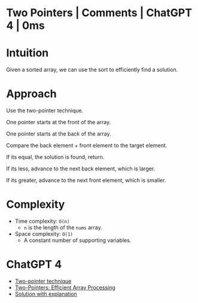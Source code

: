 # Two Pointers | Comments | ChatGPT 4 | 0ms

# Intuition

Given a sorted array, we can use the sort to efficiently find a solution.

# Approach

Use the two-pointer technique.

One pointer starts at the front of the array.

One pointer starts at the back of the array.

Compare the back element + front element to the target element.

If its equal, the solution is found, return.

If its less, advance to the next back element, which is larger.

If its greater, advance to the next front element, which is smaller.

# Complexity

- Time complexity: `O(n)`
    - `n` is the length of the `nums` array.
- Space complexity: `O(1)`
    - A constant number of supporting variables.

# ChatGPT 4

- [Two-pointer technique](https://chat.openai.com/share/0c1d7475-c8c5-4281-aa3c-04277066d885)
- [Two-Pointers: Efficient Array Processing](https://chat.openai.com/share/c5e9a724-dc64-4138-aaac-fd00e5ccb125)
- [Solution with explanation](https://chat.openai.com/share/d5b21ef2-43d2-4a25-8f5c-937bdea9e404)
